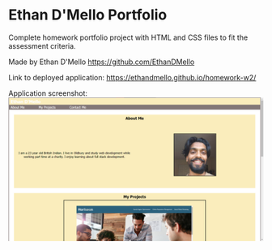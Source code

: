 # Ethan D'Mello Portfolio

Complete homework portfolio project with HTML and CSS files to fit the assessment criteria.

Made by Ethan D'Mello https://github.com/EthanDMello

Link to deployed application: https://ethandmello.github.io/homework-w2/

Application screenshot:
![Application Screenshot](./Assets/images/deployed%20app.png)
